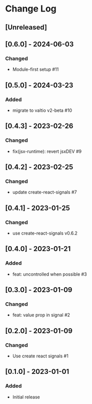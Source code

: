 # Change Log

## [Unreleased]

## [0.6.0] - 2024-06-03

### Changed

- Module-first setup #11

## [0.5.0] - 2024-03-23

### Added

- migrate to valtio v2-beta #10

## [0.4.3] - 2023-02-26

### Changed

- fix(jsx-runtime): revert jsxDEV #9

## [0.4.2] - 2023-02-25

### Changed

- update create-react-signals #7

## [0.4.1] - 2023-01-25

### Changed

- use create-react-signals v0.6.2

## [0.4.0] - 2023-01-21

### Added

- feat: uncontrolled when possible #3

## [0.3.0] - 2023-01-09

### Changed

- feat: value prop in signal #2

## [0.2.0] - 2023-01-09

### Changed

- Use create react signals #1

## [0.1.0] - 2023-01-01

### Added

- Initial release
